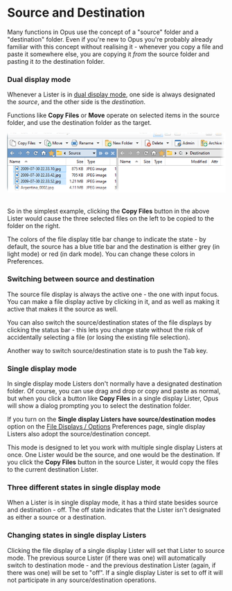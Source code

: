# Source and Destination

Many functions in Opus use the concept of a "source" folder and a "destination" folder. Even if you're new to Opus you're probably already familiar with this concept without realising it - whenever you copy a file and paste it somewhere else, you are copying it *from* the source folder and pasting it *to* the destination folder.

### Dual display mode

Whenever a Lister is in [dual display mode](the_lister/dual_display/README.md), one side is always designated the *source*, and the other side is the *destination*.

Functions like **Copy Files** or **Move** operate on selected items in the source folder, and use the destination folder as the target.

![](/Manual/images/media/13/sourcexdest_1.png) 

So in the simplest example, clicking the **Copy Files** button in the above Lister would cause the three selected files on the left to be copied to the folder on the right.

The colors of the file display title bar change to indicate the state - by default, the source has a blue title bar and the destination is either grey (in light mode) or red (in dark mode). You can change these colors in Preferences.

### Switching between source and destination

The source file display is always the active one - the one with input focus. You can make a file display active by clicking in it, and as well as making it active that makes it the source as well.

You can also switch the source/destination states of the file displays by clicking the status bar - this lets you change state without the risk of accidentally selecting a file (or losing the existing file selection).

Another way to switch source/destination state is to push the <kbd>Tab</kbd> key.

### Single display mode

In single display mode Listers don't normally have a designated destination folder. Of course, you can use drag and drop or copy and paste as normal, but when you click a button like **Copy Files** in a single display Lister, Opus will show a dialog prompting you to select the destination folder.

If you turn on the **Single display Listers have source/destination modes** option on the [File Displays / Options](/Manual/preferences/preferences_categories/file_displays/options/README.md) Preferences page, single display Listers also adopt the source/destination concept.

This mode is designed to let you work with multiple single display Listers at once. One Lister would be the source, and one would be the destination. If you click the **Copy Files** button in the source Lister, it would copy the files to the current destination Lister.

### Three different states in single display mode

When a Lister is in single display mode, it has a third state besides source and destination - off. The off state indicates that the Lister isn't designated as either a source or a destination.

### Changing states in single display Listers

Clicking the file display of a single display Lister will set that Lister to source mode. The previous source Lister (if there was one) will automatically switch to destination mode - and the previous destination Lister (again, if there was one) will be set to "off". If a single display Lister is set to off it will not participate in any source/destination operations.

